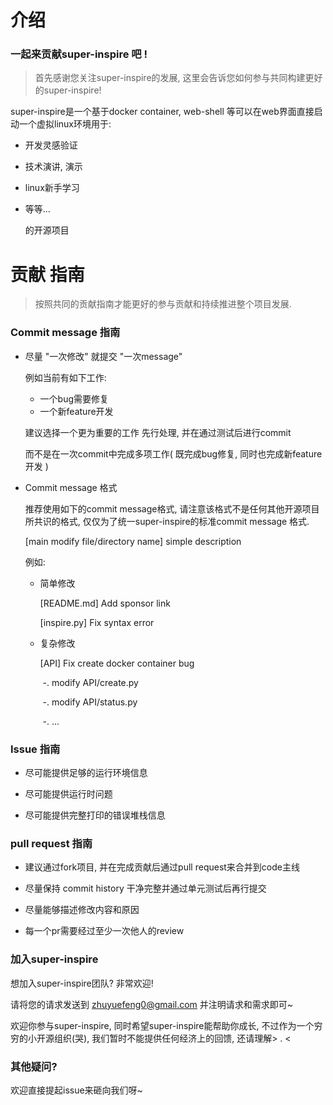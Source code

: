 # 介绍

### 一起来贡献super-inspire 吧 !

>首先感谢您关注super-inspire的发展, 这里会告诉您如何参与共同构建更好的super-inspire!

super-inspire是一个基于docker container, web-shell 等可以在web界面直接启动一个虚拟linux环境用于:

* 开发灵感验证

* 技术演讲, 演示

* linux新手学习

* 等等...

  的开源项目


# 贡献 指南

> 按照共同的贡献指南才能更好的参与贡献和持续推进整个项目发展.



### Commit message 指南

* 尽量 "一次修改" 就提交 "一次message"

  例如当前有如下工作:

  * 一个bug需要修复
  * 一个新feature开发

  建议选择一个更为重要的工作 先行处理, 并在通过测试后进行commit

  而不是在一次commit中完成多项工作( 既完成bug修复, 同时也完成新feature开发 )

* Commit message 格式

  推荐使用如下的commit message格式, 请注意该格式不是任何其他开源项目所共识的格式, 仅仅为了统一super-inspire的标准commit message 格式.



  [main modify file/directory name] simple description



  例如:

  * 简单修改

    [README.md] Add sponsor link

    [inspire.py] Fix syntax error


  * 复杂修改

    [API] Fix create docker container bug

    ​	-. modify API/create.py

    ​	-. modify API/status.py

    ​	-. ...


### Issue 指南

* 尽可能提供足够的运行环境信息

* 尽可能提供运行时问题

* 尽可能提供完整打印的错误堆栈信息


### pull request 指南

* 建议通过fork项目, 并在完成贡献后通过pull request来合并到code主线

* 尽量保持 commit history 干净完整并通过单元测试后再行提交

* 尽量能够描述修改内容和原因

* 每一个pr需要经过至少一次他人的review


### 加入super-inspire

想加入super-inspire团队? 非常欢迎!

请将您的请求发送到 zhuyuefeng0@gmail.com 并注明请求和需求即可~

欢迎你参与super-inspire, 同时希望super-inspire能帮助你成长, 不过作为一个穷穷的小开源组织(哭), 我们暂时不能提供任何经济上的回馈, 还请理解> . < 



### 其他疑问?

欢迎直接提起issue来砸向我们呀~

